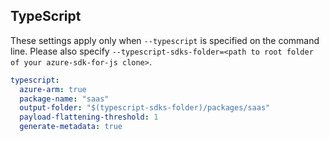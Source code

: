 ## TypeScript

These settings apply only when `--typescript` is specified on the command line.
Please also specify `--typescript-sdks-folder=<path to root folder of your azure-sdk-for-js clone>`.

```yaml $(typescript)
typescript:
  azure-arm: true
  package-name: "saas"
  output-folder: "$(typescript-sdks-folder)/packages/saas"
  payload-flattening-threshold: 1
  generate-metadata: true
```
